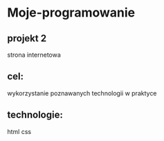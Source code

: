 # Moje-programowanie
## projekt 2 
strona internetowa
## cel: 
wykorzystanie poznawanych technologii w praktyce
## technologie:
html
css

